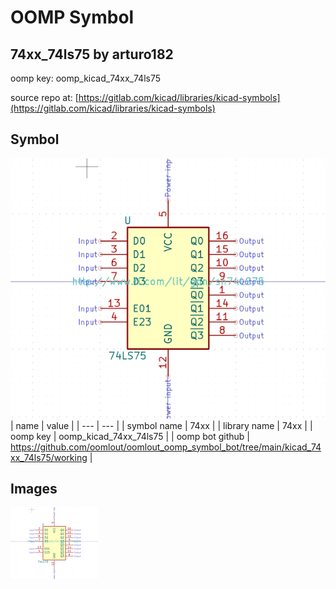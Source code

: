 # OOMP Symbol  
## 74xx_74ls75  by arturo182  
  
oomp key: oomp_kicad_74xx_74ls75  
  
source repo at: [https://gitlab.com/kicad/libraries/kicad-symbols](https://gitlab.com/kicad/libraries/kicad-symbols)  
## Symbol  
  
[![working.png](working_600.png)](working.png)  
| name | value | 
| --- | --- | 
| symbol name | 74xx | 
| library name | 74xx | 
| oomp key | oomp_kicad_74xx_74ls75 | 
| oomp bot github | https://github.com/oomlout/oomlout_oomp_symbol_bot/tree/main/kicad_74xx_74ls75/working | 
## Images  
  
[![working.png](working_140.png)](working.png)  

